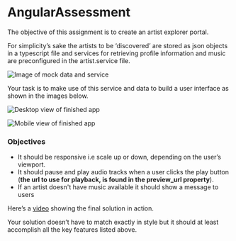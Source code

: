 # AngularAssessment

The objective of this assignment is to create an artist explorer portal.

For simplicity’s sake the artists to be ‘discovered’ are stored as json objects in a typescript file and services for retrieving profile information and music are preconfigured in the artist.service file.

![Image of mock data and service](https://lh4.googleusercontent.com/OCJBEfSn_S-_OOQa_xoG_73-U5SMRACy-AvaVynQOV6f9VPvYBDKgXXr2WXvipC6G6sHomR8e5q7KKGSml5uMrwqEgHQ1kKvMgUAK_4)

Your task is to make use of this service and data to build a user interface as shown in the images below.

![Desktop view of finished app](https://lh4.googleusercontent.com/l17OJ-iP4rMNyFr9lLnmDu6dZ9MV5XNbNvbTpBrSU2rzANnwNp7NV9dPMn1Iwljbu7pc3rxlr6NncamxYYUYunG_28m25NnPZ-gByCno)

![Mobile view of finished app](https://lh3.googleusercontent.com/mcrip-k3Sn5RKvMDHoi9D2qkoMO1soVnEnwNVO_K_KDfhy3sRpJkocAaiOJZ4P5b7FGeIyFEKx5-bzWxXzA0abnYq6a-7ad19JGnAh58MDBoNrhlz7_Y88eohtIr7LO02kReDxF3)

### Objectives

- It should be responsive i.e scale up or down, depending on the user’s viewport.
- It should pause and play audio tracks when a user clicks the play button (**the url to use for playback, is found in the preview_url property**).
- If an artist doesn't have music available it should show a message to users

Here’s a [video](https://youtu.be/N3Ly3rJep0I) showing the final solution in action.

Your solution doesn’t have to match exactly in style but it should at least accomplish all the key features listed above.
